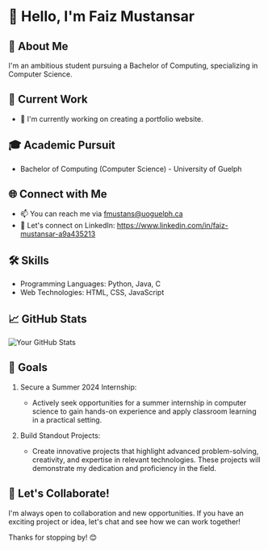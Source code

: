 # 👋 Hello, I'm Faiz Mustansar

## 🚀 About Me
I'm an ambitious student pursuing a Bachelor of Computing, specializing in Computer Science. 
## 💼 Current Work
- 🔭 I'm currently working on creating a portfolio website.

## 🎓 Academic Pursuit
- Bachelor of Computing (Computer Science) - University of Guelph

## 🌐 Connect with Me
- 📫 You can reach me via fmustans@uoguelph.ca
- 💬 Let's connect on LinkedIn: https://www.linkedin.com/in/faiz-mustansar-a9a435213

## 🛠️ Skills
- Programming Languages: Python, Java, C
- Web Technologies: HTML, CSS, JavaScript

## 📈 GitHub Stats
![Your GitHub Stats](https://github-readme-stats.vercel.app/api?username=faizm10&show_icons=true&theme=radical)

## 🎯 Goals

1. Secure a Summer 2024 Internship:
   - Actively seek opportunities for a summer internship in computer science to gain hands-on experience and apply classroom learning in a practical setting.

2. Build Standout Projects:
   - Create innovative projects that highlight advanced problem-solving, creativity, and expertise in relevant technologies. These projects will demonstrate my dedication and proficiency in the field.

## 🤝 Let's Collaborate!
I'm always open to collaboration and new opportunities. If you have an exciting project or idea, let's chat and see how we can work together!

Thanks for stopping by! 😊
